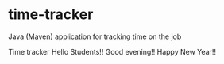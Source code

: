 # time-tracker
Java (Maven) application for tracking time on the job

Time tracker
Hello Students!!
Good evening!!
Happy New Year!!
